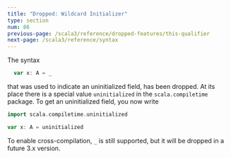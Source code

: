 ```yaml
---
title: "Dropped: Wildcard Initializer"
type: section
num: 86
previous-page: /scala3/reference/dropped-features/this-qualifier
next-page: /scala3/reference/syntax
---
```


The syntax

```scala
  var x: A = _
```

that was used to indicate an uninitialized field, has been dropped.
At its place there is a special value `uninitialized` in the `scala.compiletime` package.
To get an uninitialized field, you now write

```scala
import scala.compiletime.uninitialized

var x: A = uninitialized
```

To enable cross-compilation, `_` is still supported, but it will be dropped in a future 3.x version.
